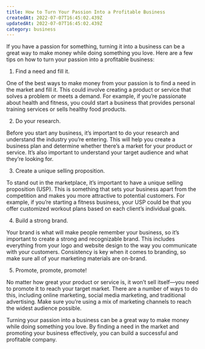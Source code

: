 ```yaml
---
title: How to Turn Your Passion Into a Profitable Business
createdAt: 2022-07-07T16:45:02.439Z
updatedAt: 2022-07-07T16:45:02.439Z
category: business
---
```


If you have a passion for something, turning it into a business can be a great way to make money while doing something you love. Here are a few tips on how to turn your passion into a profitable business:

1. Find a need and fill it.

One of the best ways to make money from your passion is to find a need in the market and fill it. This could involve creating a product or service that solves a problem or meets a demand. For example, if you’re passionate about health and fitness, you could start a business that provides personal training services or sells healthy food products.

2. Do your research.

Before you start any business, it’s important to do your research and understand the industry you’re entering. This will help you create a business plan and determine whether there’s a market for your product or service. It’s also important to understand your target audience and what they’re looking for.

3. Create a unique selling proposition.

To stand out in the marketplace, it’s important to have a unique selling proposition (USP). This is something that sets your business apart from the competition and makes you more attractive to potential customers. For example, if you’re starting a fitness business, your USP could be that you offer customized workout plans based on each client’s individual goals.

4. Build a strong brand.

Your brand is what will make people remember your business, so it’s important to create a strong and recognizable brand. This includes everything from your logo and website design to the way you communicate with your customers. Consistency is key when it comes to branding, so make sure all of your marketing materials are on-brand.

5. Promote, promote, promote!

No matter how great your product or service is, it won’t sell itself—you need to promote it to reach your target market. There are a number of ways to do this, including online marketing, social media marketing, and traditional advertising. Make sure you’re using a mix of marketing channels to reach the widest audience possible.

Turning your passion into a business can be a great way to make money while doing something you love. By finding a need in the market and promoting your business effectively, you can build a successful and profitable company.
